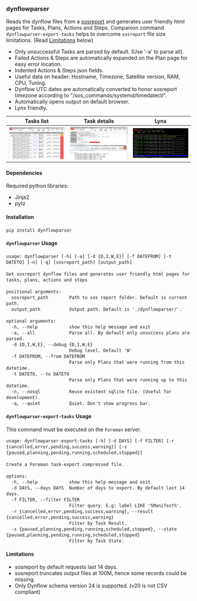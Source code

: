 ### dynflowparser
Reads the dynflow files from a [sosreport](https://github.com/sosreport/sos) and generates user friendly html pages for Tasks, Plans, Actions and Steps.
Companion command `dynflowparser-export-tasks` helps to overcome `sosreport` file size limitations. (Read [Limitations](#limitations) below)

- Only unsuccessful Tasks are parsed by default. (Use '-a' to parse all).
- Failed Actions & Steps are automatically expanded on the Plan page for easy error location.
- Indented Actions & Steps json fields.
- Useful data on header: Hostname, Timezone, Satellite version, RAM, CPU, Tuning.
- Dynflow UTC dates are automatically converted to honor sosreport timezone according to "/sos_commands/systemd/timedatectl".
- Automatically opens output on default browser.
- Lynx friendly.

| Tasks list | Task details | Lynx |
| --- | --- | --- |
| ![](https://raw.githubusercontent.com/pafernanr/dynflowparser/refs/heads/main/docs/files/_screenshot1.png) | ![](https://raw.githubusercontent.com/pafernanr/dynflowparser/refs/heads/main/docs/files/_screenshot2.png) | ![](https://raw.githubusercontent.com/pafernanr/dynflowparser/refs/heads/main/docs/files/_screenshot3.png) |


#### Dependencies
Required python libraries:
- Jinja2
- pytz

#### Installation
~~~
pip install dynflowparser
~~~

#### `dynflowparser` Usage
~~~
usage: dynflowparser [-h] [-a] [-d {D,I,W,E}] [-f DATEFROM] [-t DATETO] [-n] [-q] [sosreport_path] [output_path]

Get sosreport dynflow files and generates user friendly html pages for tasks, plans, actions and steps

positional arguments:
  sosreport_path        Path to sos report folder. Default is current path.
  output_path           Output path. Default is './dynflowparser/'.

optional arguments:
  -h, --help            show this help message and exit
  -a, --all             Parse all. By default only unsuccess plans are parsed.
  -d {D,I,W,E}, --debug {D,I,W,E}
                        Debug level. Default 'W'
  -f DATEFROM, --from DATEFROM
                        Parse only Plans that were running from this datetime.
  -t DATETO, --to DATETO
                        Parse only Plans that were running up to this datetime.
  -n, --nosql           Reuse existent sqlite file. (Useful for development).
  -q, --quiet           Quiet. Don't show progress bar.
~~~ 

#### `dynflowparser-export-tasks` Usage
This command must be executed on the `Foreman` server.
~~~
usage: dynflowparser-export-tasks [-h] [-d DAYS] [-f FILTER] [-r {cancelled,error,pending,success,warning}] [-s {paused,planning,pending,running,scheduled,stopped}]

Create a Foreman task-export compressed file.

options:
  -h, --help            show this help message and exit
  -d DAYS, --days DAYS  Number of days to export. By default last 14 days.
  -f FILTER, --filter FILTER
                        Filter query. E.g: label LIKE '%Manifest%'.
  -r {cancelled,error,pending,success,warning}, --result {cancelled,error,pending,success,warning}
                        Filter by Task Result.
  -s {paused,planning,pending,running,scheduled,stopped}, --state {paused,planning,pending,running,scheduled,stopped}
                        Filter by Task State.
~~~

#### Limitations
- sosreport by default requests last 14 days.
- sosreport truncates output files at 100M, hence some records could be missing.
- Only Dynflow schema version 24 is supported. (v20 is not CSV compliant)
